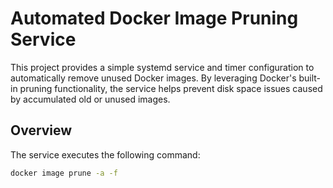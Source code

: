 # Automated Docker Image Pruning Service

This project provides a simple systemd service and timer configuration to automatically remove unused Docker images. By leveraging Docker's built-in pruning functionality, the service helps prevent disk space issues caused by accumulated old or unused images.

## Overview

The service executes the following command:
```bash
docker image prune -a -f
